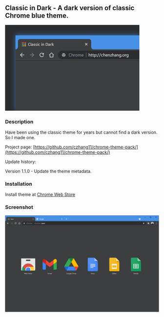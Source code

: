 ## Classic in Dark - A dark version of classic Chrome blue theme.

![classic_in_dark-tile](./classic_in_dark-tile.png)


### Description

Have been using the classic theme for years but cannot find a dark version. So I made one.

Project page:
[https://github.com/czhang11/chrome-theme-pack/](https://github.com/czhang11/chrome-theme-pack/)

Update history:

Version 1.1.0 - Update the theme metadata.


### Installation

Install theme at [Chrome Web Store](https://chrome.google.com/webstore/detail/classic-in-dark/ilbiklogjdhcbejjklhhcmaegbmndpln?hl=en-US)


### Screenshot

![classic-in-dark-screenshot](./classic_in_dark-screenshot.png)
